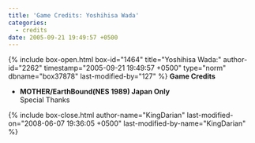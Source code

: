```yaml
---
title: 'Game Credits: Yoshihisa Wada'
categories:
  - credits
date: 2005-09-21 19:49:57 +0500
---
```

{% include box-open.html box-id="1464" title="Yoshihisa Wada:" author-id="2262" timestamp="2005-09-21 19:49:57 +0500" type="norm" dbname="box37878" last-modified-by="127" %}
<b>Game Credits</b>
 <UL>
    <LI><b>MOTHER/EarthBound(NES 1989) Japan Only</b><BR />
    Special Thanks</LI>
 </UL>
{% include box-close.html author-name="KingDarian" last-modified-on="2008-06-07 19:36:05 +0500" last-modified-by-name="KingDarian" %}
